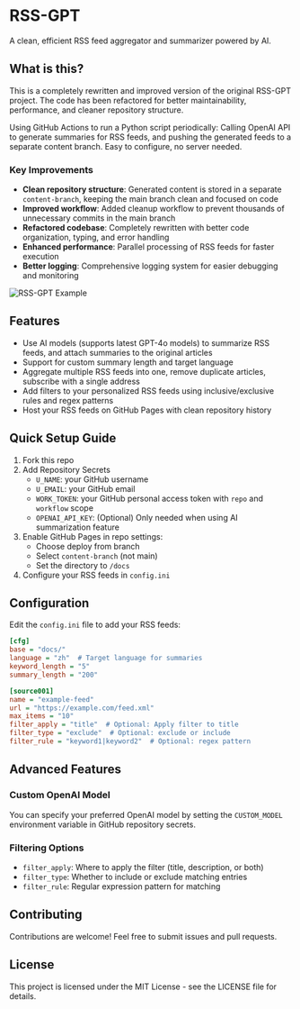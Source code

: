 # RSS-GPT

A clean, efficient RSS feed aggregator and summarizer powered by AI.

## What is this?

This is a completely rewritten and improved version of the original RSS-GPT project. The code has been refactored for better maintainability, performance, and cleaner repository structure.

Using GitHub Actions to run a Python script periodically: Calling OpenAI API to generate summaries for RSS feeds, and pushing the generated feeds to a separate content branch. Easy to configure, no server needed.

### Key Improvements

- **Clean repository structure**: Generated content is stored in a separate `content-branch`, keeping the main branch clean and focused on code
- **Improved workflow**: Added cleanup workflow to prevent thousands of unnecessary commits in the main branch
- **Refactored codebase**: Completely rewritten with better code organization, typing, and error handling
- **Enhanced performance**: Parallel processing of RSS feeds for faster execution
- **Better logging**: Comprehensive logging system for easier debugging and monitoring

![RSS-GPT Example](https://i.imgur.com/7darABv.jpg)

## Features

- Use AI models (supports latest GPT-4o models) to summarize RSS feeds, and attach summaries to the original articles
- Support for custom summary length and target language
- Aggregate multiple RSS feeds into one, remove duplicate articles, subscribe with a single address
- Add filters to your personalized RSS feeds using inclusive/exclusive rules and regex patterns
- Host your RSS feeds on GitHub Pages with clean repository history

## Quick Setup Guide

1. Fork this repo
2. Add Repository Secrets
   - `U_NAME`: your GitHub username
   - `U_EMAIL`: your GitHub email
   - `WORK_TOKEN`: your GitHub personal access token with `repo` and `workflow` scope
   - `OPENAI_API_KEY`: (Optional) Only needed when using AI summarization feature
3. Enable GitHub Pages in repo settings:
   - Choose deploy from branch
   - Select `content-branch` (not main)
   - Set the directory to `/docs`
4. Configure your RSS feeds in `config.ini`

## Configuration

Edit the `config.ini` file to add your RSS feeds:

```ini
[cfg]
base = "docs/"
language = "zh"  # Target language for summaries
keyword_length = "5"
summary_length = "200"

[source001]
name = "example-feed"
url = "https://example.com/feed.xml"
max_items = "10"
filter_apply = "title"  # Optional: Apply filter to title
filter_type = "exclude"  # Optional: exclude or include
filter_rule = "keyword1|keyword2"  # Optional: regex pattern
```

## Advanced Features

### Custom OpenAI Model

You can specify your preferred OpenAI model by setting the `CUSTOM_MODEL` environment variable in GitHub repository secrets.

### Filtering Options

- `filter_apply`: Where to apply the filter (title, description, or both)
- `filter_type`: Whether to include or exclude matching entries
- `filter_rule`: Regular expression pattern for matching

## Contributing

Contributions are welcome! Feel free to submit issues and pull requests.

## License

This project is licensed under the MIT License - see the LICENSE file for details.
